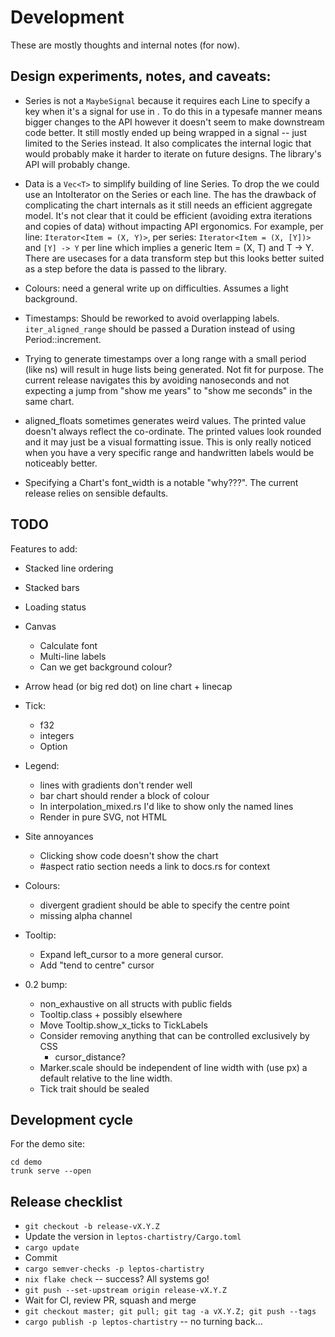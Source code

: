 # Development

These are mostly thoughts and internal notes (for now).

## Design experiments, notes, and caveats:

- Series is not a `MaybeSignal` because it requires each Line to specify a key when it's a signal for use in <For>. To do this in a typesafe manner means bigger changes to the API however it doesn't seem to make downstream code better. It still mostly ended up being wrapped in a signal -- just limited to the Series instead. It also complicates the internal logic that would probably make it harder to iterate on future designs. The library's API will probably change.

- Data is a `Vec<T>` to simplify building of line Series. To drop the <T> we could use an IntoIterator on the Series or each line. The has the drawback of complicating the chart internals as it still needs an efficient aggregate model. It's not clear that it could be efficient (avoiding extra iterations and copies of data) without impacting API ergonomics. For example, per line: `Iterator<Item = (X, Y)>`, per series: `Iterator<Item = (X, [Y])>` and `[Y] -> Y` per line which implies a generic Item = (X, T) and T -> Y. There are usecases for a data transform step but this looks better suited as a step before the data is passed to the library.

- Colours: need a general write up on difficulties. Assumes a light background.

- Timestamps: Should be reworked to avoid overlapping labels. `iter_aligned_range` should be passed a Duration instead of using Period::increment.

- Trying to generate timestamps over a long range with a small period (like ns) will result in huge lists being generated. Not fit for purpose. The current release navigates this by avoiding nanoseconds and not expecting a jump from "show me years" to "show me seconds" in the same chart.

- aligned_floats sometimes generates weird values. The printed value doesn't always reflect the co-ordinate. The printed values look rounded and it may just be a visual formatting issue. This is only really noticed when you have a very specific range and handwritten labels would be noticeably better.

- Specifying a Chart's font_width is a notable "why???". The current release relies on sensible defaults.

## TODO

Features to add:
- Stacked line ordering
- Stacked bars
- Loading status
- Canvas
    - Calculate font
    - Multi-line labels
    - Can we get background colour?
- Arrow head (or big red dot) on line chart + linecap
- Tick:
    - f32 
    - integers
    - Option<Tick>
- Legend:
    - lines with gradients don't render well
    - bar chart should render a block of colour
    - In interpolation_mixed.rs I'd like to show only the named lines
    - Render in pure SVG, not HTML

- Site annoyances
    - Clicking show code doesn't show the chart
    - #aspect ratio section needs a link to docs.rs for context

- Colours:
    - divergent gradient should be able to specify the centre point
    - missing alpha channel

- Tooltip:
    - Expand left_cursor to a more general cursor.
    - Add "tend to centre" cursor

- 0.2 bump:
    - non_exhaustive on all structs with public fields
    - Tooltip.class + possibly elsewhere
    - Move Tooltip.show_x_ticks to TickLabels
    - Consider removing anything that can be controlled exclusively by CSS
        - cursor_distance?
    - Marker.scale should be independent of line width with (use px) a default relative to the line width.
    - Tick trait should be sealed

## Development cycle

For the demo site:

```
cd demo
trunk serve --open
```

## Release checklist

- `git checkout -b release-vX.Y.Z`
- Update the version in `leptos-chartistry/Cargo.toml`
- `cargo update`
- Commit
- `cargo semver-checks -p leptos-chartistry`
- `nix flake check` -- success? All systems go!
- `git push --set-upstream origin release-vX.Y.Z`
- Wait for CI, review PR, squash and merge
- `git checkout master; git pull; git tag -a vX.Y.Z; git push --tags`
- `cargo publish -p leptos-chartistry` -- no turning back...
